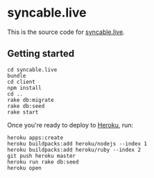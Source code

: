 # syncable.live

This is the source code for [syncable.live](https://syncable.live/welcome).

## Getting started

``` shell
cd syncable.live
bundle
cd client
npm install
cd ..
rake db:migrate
rake db:seed
rake start
```

Once you're ready to deploy to [Heroku](https://www.heroku.com), run:

``` shell
heroku apps:create
heroku buildpacks:add heroku/nodejs --index 1
heroku buildpacks:add heroku/ruby --index 2
git push heroku master
heroku run rake db:seed
heroku open
```
